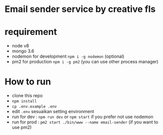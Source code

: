 # Email sender service by creative fls

# requirement
- node v8
- mongo 3.6
- nodemon for development `npm i -g nodemon` (optional)
- pm2 for production `npm i -g pm2` (you can use other process manager)

# How to run
- clone this repo
- `npm install`
- `cp .env.example .env`
- edit `.env` sesuaikan setting environment
- run for dev : `npm run dev` or `npm start` if you prefer not use nodemon
- run for prod : `pm2 start ./bin/www --name email-sender` (if you want to use pm2)
